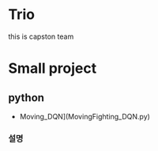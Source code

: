 # Trio
this is capston team


# Small project

## python

- Moving_DQN](MovingFighting_DQN.py)


### 설명


